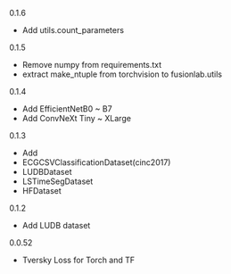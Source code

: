 0.1.6

* Add utils.count_parameters

0.1.5

* Remove numpy from requirements.txt
* extract make_ntuple from torchvision to fusionlab.utils

0.1.4

* Add EfficientNetB0 ~ B7
* Add ConvNeXt Tiny ~ XLarge

0.1.3

* Add 
* ECGCSVClassificationDataset(cinc2017)
* LUDBDataset
* LSTimeSegDataset
* HFDataset

0.1.2

* Add LUDB dataset


0.0.52

* Tversky Loss for Torch and TF
